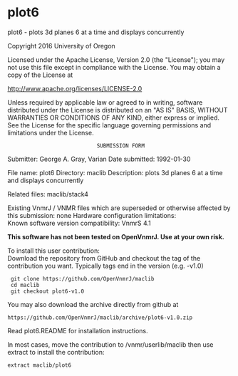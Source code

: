 # plot6
 plot6 - plots 3d planes 6 at a time and displays concurrently

 Copyright 2016 University of Oregon

 Licensed under the Apache License, Version 2.0 (the "License");
 you may not use this file except in compliance with the License.
 You may obtain a copy of the License at

   http://www.apache.org/licenses/LICENSE-2.0

 Unless required by applicable law or agreed to in writing, software
 distributed under the License is distributed on an "AS IS" BASIS,
 WITHOUT WARRANTIES OR CONDITIONS OF ANY KIND, either express or implied.
 See the License for the specific language governing permissions and
 limitations under the License.

                                SUBMISSION FORM

Submitter:      George A. Gray, Varian
Date submitted: 1992-01-30

File name:      plot6
Directory:      maclib
Description:    plots 3d planes 6 at a time and displays concurrently

Related files:  maclib/stack4

Existing VnmrJ / VNMR files which are superseded or
otherwise affected by this submission:  none
Hardware configuration limitations:     
Known software version compatibility:   VnmrS 4.1

**This software has not been tested on OpenVnmrJ. Use at your own risk.**

To install this user contribution:  
Download the repository from GitHub and checkout the tag of the contribution you want.
Typically tags end in the version (e.g. -v1.0)

     git clone https://github.com/OpenVnmrJ/maclib  
     cd maclib  
     git checkout plot6-v1.0


You may also download the archive directly from github at

    https://github.com/OpenVnmrJ/maclib/archive/plot6-v1.0.zip

Read plot6.README for installation instructions.

In most cases, move the contribution to /vnmr/userlib/maclib 
then use extract to install the contribution:  

    extract maclib/plot6